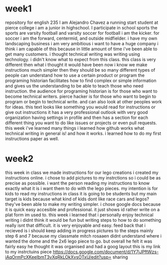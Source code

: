 # week1
repository for english 235 
 I am Alejandro Chavez a running start student at pierce college i am a junior in highschool. I participate in school sports the sports are varsity football and varsity soccer for football i am the kicker. for soccer i am the forward, centermid, and outside midfielder. i have my own landscaping business i am very ambitious i want to have a huge company i think i am capable of this because in little amount of time i've been able to get many customers. 
 i thought technical writing was writing using technology. i didn't know what to expect from this class. this class is very different then what i thought it would have been now i know we make instructions much simpler then they should be so many different types of people can understand how to use a certain product or program the programing historian facilitates how to find complex or simple information and gives us the understanding to be able to teach those who need instruction. the audience for programing historian is for those who want to become technical writers. 
 pierce hacker is for those who want to begin to program or begin to technical write. and can also look at other peoples work for ideas. this text looks like something you would read for instructions or give out instructions it has a very professional outlook with very good organization having settings in profile and then has a section for each different thing you want to do like issues or projects or even pull requests. this week i've learned many things i learned how github works what technical writing in general is! and how it works. i learned how to do my first instructions paper as well.


# week2
this week in class we made instructions for our lego creations i created my instructions online. i chose to add pictures to my instrctions so i could be as precise as possible. i want the person reading my instructions to know exactly what it is i want them to do with the lego pieces. 
my intention is for kids to read my instructions in class it is going to be students but my main target is kids because what kind of kids dont like race cars and legos? they've been able to make my writing simpler.
i chose google docs because it is quick easy accesible and professional. it just shows id rather write on a plat form im used to.
this week i learned that i personally enjoy technical writing i didnt think it would be fun but writing steps to how to do something really isnt that difficult. it is very enjoyable and easy.
feed back that i recieved is i should keep adding in progress pictures to the steps mainly step 6 and 7 because my classmate mitch rosaaen didnt understand where i wanted the dome and the 2x6 lego piece to go. but overall he felt it was fairly easy he thought it was organised and had a goog layout 
this is my link to my instrctuins piece
https://docs.google.com/document/d/1Y7jJPftWzs-iAqOrmPcXKeeIbmT3vXqRkLOkXvsOTxU/edit?usp=
sharing

